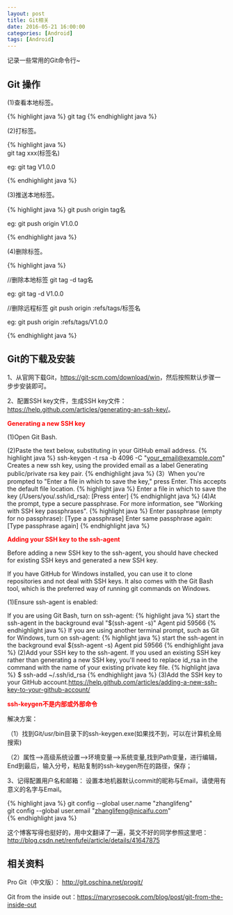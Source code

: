 ```yaml
---
layout: post
title: Git相关
date: 2016-05-21 16:00:00
categories: [Android]
tags: [Android]
---
```


记录一些常用的Git命令行~
<!--more-->

## Git 操作

(1)查看本地标签。

{% highlight java %}
git tag
{% endhighlight java %}


(2)打标签。

{% highlight java %}	
git tag xxx(标签名)

eg:
	git tag V1.0.0

{% endhighlight java %}


(3)推送本地标签。

{% highlight java %}
git push origin tag名

eg:
	git push origin V1.0.0

{% endhighlight java %}


(4)删除标签。

{% highlight java %}

//删除本地标签
git tag -d tag名

eg:
	git tag -d V1.0.0

//删除远程标签
git push origin :refs/tags/标签名 

eg:
	git push origin :refs/tags/V1.0.0

{% endhighlight java %}

##  Git的下载及安装

1、从官网下载Git，<https://git-scm.com/download/win>，然后按照默认步骤一步步安装即可。

2、配置SSH key文件，生成SSH key文件：<https://help.github.com/articles/generating-an-ssh-key/>。

**<font color="#FF0000">Generating a new SSH key</font>**

(1)Open Git Bash.

(2)Paste the text below, substituting in your GitHub email address.
{% highlight java %}
ssh-keygen -t rsa -b 4096 -C "your_email@example.com"
Creates a new ssh key, using the provided email as a label
Generating public/private rsa key pair.
{% endhighlight java %}
(3）When you're prompted to "Enter a file in which to save the key," press Enter. This accepts the default file location.
{% highlight java %}
Enter a file in which to save the key (/Users/you/.ssh/id_rsa): [Press enter]
{% endhighlight java %}
(4)At the prompt, type a secure passphrase. For more information, see "Working with SSH key passphrases".
{% highlight java %}
Enter passphrase (empty for no passphrase): [Type a passphrase]
Enter same passphrase again: [Type passphrase again]
{% endhighlight java %}

**<font color="#FF0000">Adding your SSH key to the ssh-agent</font>**

Before adding a new SSH key to the ssh-agent, you should have checked for existing SSH keys and generated a new SSH key.

If you have GitHub for Windows installed, you can use it to clone repositories and not deal with SSH keys. It also comes with the Git Bash tool, which is the preferred way of running git commands on Windows.

(1)Ensure ssh-agent is enabled:

If you are using Git Bash, turn on ssh-agent:
{% highlight java %}
start the ssh-agent in the background
eval "$(ssh-agent -s)"
Agent pid 59566
{% endhighlight java %}
If you are using another terminal prompt, such as Git for Windows, turn on ssh-agent:
{% highlight java %}
start the ssh-agent in the background
eval $(ssh-agent -s)
Agent pid 59566
{% endhighlight java %}
(2)Add your SSH key to the ssh-agent. If you used an existing SSH key rather than generating a new SSH key, you'll need to replace id_rsa in the command with the name of your existing private key file.
{% highlight java %}
$ ssh-add ~/.ssh/id_rsa
{% endhighlight java %}
(3)Add the SSH key to your GitHub account.<https://help.github.com/articles/adding-a-new-ssh-key-to-your-github-account/>

**<font color="#FF0000">ssh-keygen不是内部或外部命令</font>**

解决方案：

（1）找到Git/usr/bin目录下的ssh-keygen.exe(如果找不到，可以在计算机全局搜索)


（2）属性-->高级系统设置-->环境变量-->系统变量,找到Path变量，进行编辑，End到最后，输入分号，粘贴复制的ssh-keygen所在的路径，保存；

3、记得配置用户名和邮箱：
设置本地机器默认commit的昵称与Email，请使用有意义的名字与Email。

{% highlight java %}
git config --global user.name "zhanglifeng"  
git config --global user.email "zhanglifeng@nicaifu.com"  
{% endhighlight java %}

这个博客写得也挺好的，用中文翻译了一遍，英文不好的同学参照这里吧：
<http://blog.csdn.net/renfufei/article/details/41647875>


## 相关资料

Pro Git（中文版）： <http://git.oschina.net/progit/>

Git from the inside out：<https://maryrosecook.com/blog/post/git-from-the-inside-out>